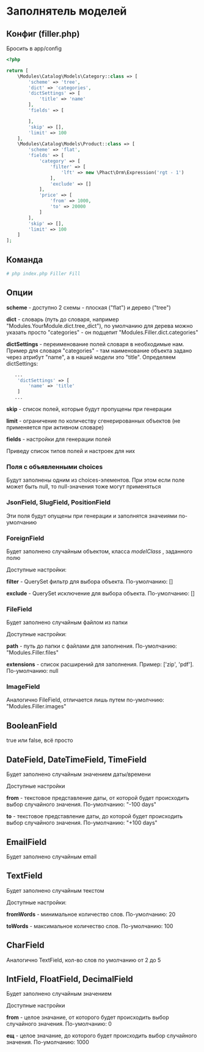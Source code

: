 # Заполнятель моделей

## Конфиг (filler.php)

Бросить в app/config

```php
<?php

return [
    \Modules\Catalog\Models\Category::class => [
        'scheme' => 'tree',
        'dict' => 'categories',
        'dictSettings' => [
            'title' => 'name'
        ],
        'fields' => [

        ],
        'skip' => [],
        'limit' => 100
    ],
    \Modules\Catalog\Models\Product::class => [
        'scheme' => 'flat',
        'fields' => [
            'category' => [
                'filter' => [
                    'lft' => new \Phact\Orm\Expression('rgt - 1')
                ],
                'exclude' => []
            ],
            'price' => [
                'from' => 1000,
                'to' => 20000
            ]
        ],
        'skip' => [],
        'limit' => 100
    ]
];
```

## Команда

```bash
# php index.php Filler Fill
```

## Опции

**scheme** - доступно 2 схемы -  плоская ("flat") и дерево ("tree")

**dict** - словарь (путь до словаря, например "Modules.YourModule.dict.tree_dict"), по умолчанию для дерева можно указать просто "categories" - он подцепит "Modules.Filler.dict.categories"

**dictSettings** - переименование полей словаря в необходимые нам. Пример для словаря "categories" - там наименование объекта задано через атрибут "name", а в нашей модели это "title". Определяем dictSettings:
```php
   ...
    'dictSettings' => [
        'name' => 'title'
    ]
   ...
```

**skip** - список полей, которые будут пропущены при генерации

**limit** - ограничение по количеству сгенерированных объектов (не применяется при активном словаре)

**fields** - настройки для генерации полей

Приведу список типов полей и настроек для них

### Поля с объявленными choices

Будут заполнены одним из choices-элементов. При этом если поле может быть null, то null-значения тоже могут применяться

### JsonField, SlugField, PositionField

Эти поля будут опущены при генерации и заполнятся значеиями по-умолчанию

### ForeignField

Будет заполнено случайным объектом, класса *modelClass* , заданного полю

Доступные настройки:

**filter** - QuerySet фильтр для выбора объекта. По-умолчанию: []

**exclude** - QuerySet исключение для выбора объекта. По-умолчанию: []

### FileField

Будет заполнено случайным файлом из папки

Доступные настройки:

**path** - путь до папки с файлами для заполнения. По-умолчанию: "Modules.Filler.files"

**extensions** - список расширений для заполнения. Пример: ['zip', 'pdf']. По-умолчанию: null

### ImageField

Аналогично FileField, отличается лишь путем по-умолчнию: "Modules.Filler.images"

## BooleanField

true или false, всё просто

## DateField, DateTimeField, TimeField

Будет заполнено случайным значением даты/времени

Доступные настройки

**from** - текстовое представление даты, от которой будет происходить выбор случайного значения. По-умолчанию: "-100 days"

**to** - текстовое представление даты, до которой будет происходить выбор случайного значения. По-умолчанию: "+100 days"

## EmailField

Будет заполнено случайным email

## TextField

Будет заполнено случайным текстом

Доступные настройки:

**fromWords** - минимальное количество слов. По-умолчанию: 20

**toWords** - максимальное количество слов. По-умолчанию: 100

## CharField

Аналогично TextField, кол-во слов по умолчанию от 2 до 5

## IntField, FloatField, DecimalField

Будет заполнено случайным значением

Доступные настройки

**from** - целое значание, от которого будет происходить выбор случайного значения. По-умолчанию: 0

**ещ** - целое значание, до которого будет происходить выбор случайного значения. По-умолчанию: 1000